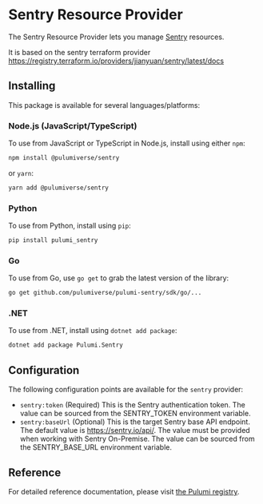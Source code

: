 # Sentry Resource Provider

The Sentry Resource Provider lets you manage [Sentry](https://sentry.io/) resources.

It is based on the sentry terraform provider https://registry.terraform.io/providers/jianyuan/sentry/latest/docs

## Installing

This package is available for several languages/platforms:

### Node.js (JavaScript/TypeScript)

To use from JavaScript or TypeScript in Node.js, install using either `npm`:

```bash
npm install @pulumiverse/sentry
```

or `yarn`:

```bash
yarn add @pulumiverse/sentry
```

### Python

To use from Python, install using `pip`:

```bash
pip install pulumi_sentry
```

### Go

To use from Go, use `go get` to grab the latest version of the library:

```bash
go get github.com/pulumiverse/pulumi-sentry/sdk/go/...
```

### .NET

To use from .NET, install using `dotnet add package`:

```bash
dotnet add package Pulumi.Sentry
```

## Configuration

The following configuration points are available for the `sentry` provider:

-   `sentry:token` (Required) This is the Sentry authentication token. The value can be sourced from the SENTRY_TOKEN environment variable.
-   `sentry:baseUrl` (Optional) This is the target Sentry base API endpoint. The default value is https://sentry.io/api/. The value must be provided when working with Sentry On-Premise. The value can be sourced from the SENTRY_BASE_URL environment variable.

## Reference

For detailed reference documentation, please visit [the Pulumi registry](https://www.pulumi.com/registry/packages/sentry/api-docs/).
